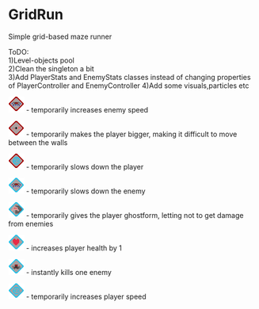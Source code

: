 # GridRun
Simple grid-based maze runner

ToDO:  
1)Level-objects pool  
2)Clean the singleton a bit  
3)Add PlayerStats and EnemyStats classes instead of changing properties of PlayerController and EnemyController
4)Add some visuals,particles etc

![alt text](https://raw.githubusercontent.com/2push/GridRun/master/Assets/Sprites/Bonuses/antibonus_enemySpeed.png) - 
temporarily increases enemy speed


![alt text](https://raw.githubusercontent.com/2push/GridRun/master/Assets/Sprites/Bonuses/antibonus_fat.png) - temporarily makes the player bigger, making it difficult to move between the walls


![alt text](https://raw.githubusercontent.com/2push/GridRun/master/Assets/Sprites/Bonuses/antibonus_speed.png) - temporarily slows down the player


![alt text](https://raw.githubusercontent.com/2push/GridRun/master/Assets/Sprites/Bonuses/bonus_enemyspeed.png) - temporarily slows down the enemy


![alt text](https://raw.githubusercontent.com/2push/GridRun/master/Assets/Sprites/Bonuses/bonus_ghorstForm.png) - temporarily gives the player ghostform, letting not to get damage from enemies


![alt text](https://raw.githubusercontent.com/2push/GridRun/master/Assets/Sprites/Bonuses/bonus_health.png) - increases player health by 1


![alt text](https://raw.githubusercontent.com/2push/GridRun/master/Assets/Sprites/Bonuses/bonus_killSpider.png) - instantly kills one enemy


![alt text](https://raw.githubusercontent.com/2push/GridRun/master/Assets/Sprites/Bonuses/bonus_speed.png) - temporarily increases player speed
